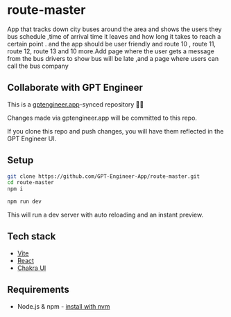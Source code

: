 # route-master

App that tracks down city buses around the area and shows the users they bus schedule ,time of arrival time it leaves and how long it takes to reach a certain point . and the app should be user friendly and route 10 , route 11, route 12, route 13 and 10 more.Add page where the user gets a message from the bus drivers to show bus will be late ,and a page where users can call the bus company

## Collaborate with GPT Engineer

This is a [gptengineer.app](https://gptengineer.app)-synced repository 🌟🤖

Changes made via gptengineer.app will be committed to this repo.

If you clone this repo and push changes, you will have them reflected in the GPT Engineer UI.

## Setup

```sh
git clone https://github.com/GPT-Engineer-App/route-master.git
cd route-master
npm i
```

```sh
npm run dev
```

This will run a dev server with auto reloading and an instant preview.

## Tech stack

- [Vite](https://vitejs.dev/)
- [React](https://react.dev/)
- [Chakra UI](https://chakra-ui.com/)

## Requirements

- Node.js & npm - [install with nvm](https://github.com/nvm-sh/nvm#installing-and-updating)
